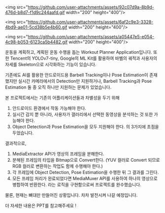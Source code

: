 <img src="https://github.com/user-attachments/assets/92c07d9a-8b9d-476d-b8d7-f1d9c244aafd.gif  width="200" height="400"/>

<img src="https://github.com/user-attachments/assets/6af2c9e3-3328-4bd9-ae01-5cd38b5e4b60.gif  width="200" height="400"/>

<img src="https://github.com/user-attachments/assets/a05447e5-e054-4c98-b053-6123ca5b4482.gif  width="200" height="400"/>



운동을 계획하고, 계획된 운동 수행을 돕는 Workout Planner Application입니다.
또한 Tencent의 YOLOv7-tiny, Google의 ML Kit를 활용하여 바벨의 궤적과 사용자의 자세를 Skeleton으로 시각화하는 기능이 있습니다.

기존에도 AI를 활용한 안드로이드용 Barbell Tracking이나 Pose Estimation이 존재했지만
실시간 카메라에서의 Detection만 지원하거나, Barbell Tracking과 Pose Estimation 둘 중 오직 하나만 지원하는 문제가 있었습니다.

본 프로젝트에서는 기존의 어플리케이션들과 차별성을 두기 위해

1. 안드로이드 환경에서 작동 가능해야 한다.
2. 실시간 감지 뿐 아니라, 사용자가 갤러리에서 선택한 동영상을 분석하는 것 또한 가능해야 한다.
3. Object Detection과 Pose Estimation을 모두 지원해야 한다.
의 3가지에 초점을 두었습니다.

결과적으로,

1. MediaExtractor API가 영상의 프레임을 분해한다.
2. 분해된 프레임의 타입을 Bitmap으로 Convert한다. (YUV 컬러로 Convert 되므로 RGB 컬러로 변환하는 작업도 함께 수행해야 한다.)
3. 각 프레임에 Object Detection, Pose Estimation을 수행한 뒤 그 결과를 그린다.
4. 모든 프레임 처리가 완료되었다면 MediaMuxer API를 사용하여 하나의 영상으로 병합하여 반환한다.
라는 로직을 구현함으로써 프로젝트를 완수했습니다.

물론, 현재는 뼈대만 만들어진 상황입니다. 차차 발전시켜 나갈 예정입니다.

더 자세한 내용은 PPT를 참고해주세요 !
